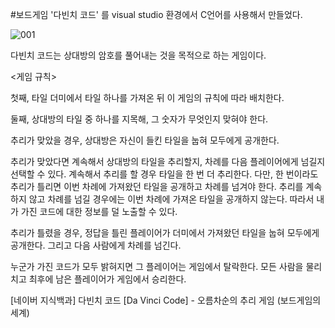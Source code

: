 #보드게임 '다빈치 코드' 를 visual studio 환경에서 C언어를 사용해서 만들었다.

![001](https://user-images.githubusercontent.com/42164398/44131615-41072f64-a08f-11e8-8210-1c6c65f843db.jpg)

다빈치 코드는 상대방의 암호를 풀어내는 것을 목적으로 하는 게임이다. 

<게임 규칙>

첫째, 타일 더미에서 타일 하나를 가져온 뒤 이 게임의 규칙에 따라 배치한다.

둘째, 상대방의 타일 중 하나를 지목해, 그 숫자가 무엇인지 맞혀야 한다.

추리가 맞았을 경우, 상대방은 자신이 들킨 타일을 눕혀 모두에게 공개한다.

추리가 맞았다면 계속해서 상대방의 타일을 추리할지, 차례를 다음 플레이어에게 넘길지 선택할 수 있다. 
  계속해서 추리를 할 경우 타일을 한 번 더 추리한다. 다만, 한 번이라도 추리가 틀리면 이번 차례에 가져왔던 타일을 공개하고 차례를 넘겨야 한다.
  추리를 계속하지 않고 차례를 넘길 경우에는 이번 차례에 가져온 타일을 공개하지 않는다. 따라서 내가 가진 코드에 대한 정보를 덜 노출할 수 있다.

추리가 틀렸을 경우, 정답을 틀린 플레이어가 더미에서 가져왔던 타일을 눕혀 모두에게 공개한다. 그리고 다음 사람에게 차례를 넘긴다.

누군가 가진 코드가 모두 밝혀지면 그 플레이어는 게임에서 탈락한다. 모든 사람을 물리치고 최후에 남은 플레이어가 게임에서 승리한다.

[네이버 지식백과] 다빈치 코드 [Da Vinci Code] - 오름차순의 추리 게임 (보드게임의 세계)
